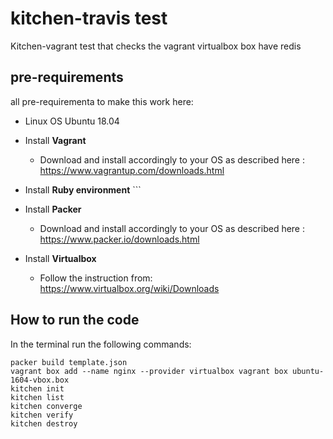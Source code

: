 
# kitchen-travis test
Kitchen-vagrant test that checks the vagrant virtualbox box have redis

## pre-requirements

all pre-requirementa to make this work here:
- Linux OS Ubuntu 18.04
- Install **Vagrant**
    - Download and install accordingly to your OS as described here : https://www.vagrantup.com/downloads.html

- Install **Ruby environment**
			```
- Install **Packer**
    - Download and install accordingly to your OS as described here : https://www.packer.io/downloads.html
 - Install **Virtualbox**
	 - Follow the instruction from: https://www.virtualbox.org/wiki/Downloads

## How to run the code
In the terminal run the following commands:
	
	packer build template.json
	vagrant box add --name nginx --provider virtualbox vagrant box ubuntu-1604-vbox.box
	kitchen init
	kitchen list
	kitchen converge
	kitchen verify
	kitchen destroy
